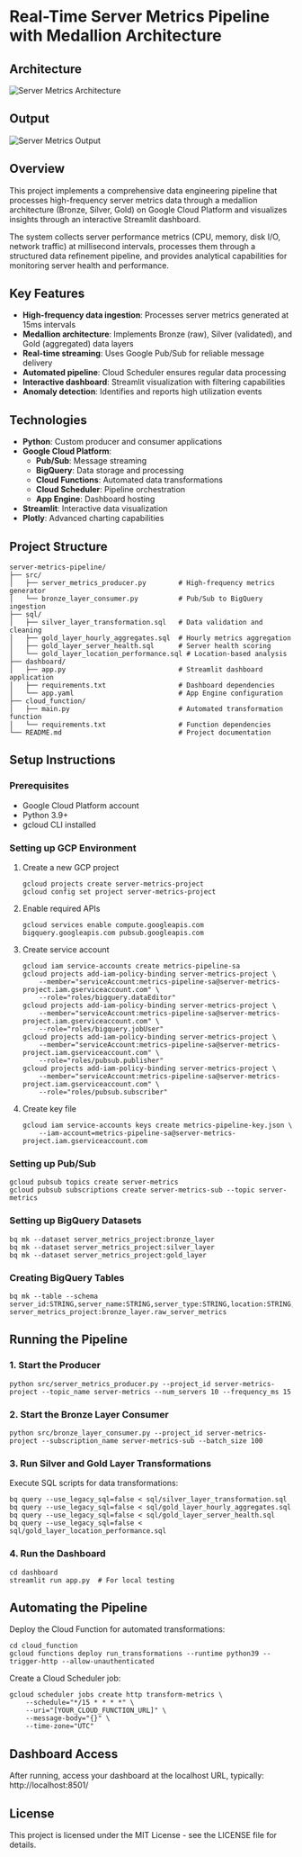 # Real-Time Server Metrics Pipeline with Medallion Architecture

## Architecture
![Server Metrics Architecture](Architecture.png)

## Output
![Server Metrics Output](screencapture-localhost-8501-2025-03-09-23_48_05.png)

## Overview
This project implements a comprehensive data engineering pipeline that processes high-frequency server metrics data through a medallion architecture (Bronze, Silver, Gold) on Google Cloud Platform and visualizes insights through an interactive Streamlit dashboard.

The system collects server performance metrics (CPU, memory, disk I/O, network traffic) at millisecond intervals, processes them through a structured data refinement pipeline, and provides analytical capabilities for monitoring server health and performance.

## Key Features
- **High-frequency data ingestion**: Processes server metrics generated at 15ms intervals
- **Medallion architecture**: Implements Bronze (raw), Silver (validated), and Gold (aggregated) data layers
- **Real-time streaming**: Uses Google Pub/Sub for reliable message delivery
- **Automated pipeline**: Cloud Scheduler ensures regular data processing
- **Interactive dashboard**: Streamlit visualization with filtering capabilities
- **Anomaly detection**: Identifies and reports high utilization events

## Technologies
- **Python**: Custom producer and consumer applications
- **Google Cloud Platform**:
  - **Pub/Sub**: Message streaming
  - **BigQuery**: Data storage and processing
  - **Cloud Functions**: Automated data transformations
  - **Cloud Scheduler**: Pipeline orchestration
  - **App Engine**: Dashboard hosting
- **Streamlit**: Interactive data visualization
- **Plotly**: Advanced charting capabilities

## Project Structure
```
server-metrics-pipeline/
├── src/
│   ├── server_metrics_producer.py        # High-frequency metrics generator
│   └── bronze_layer_consumer.py          # Pub/Sub to BigQuery ingestion
├── sql/
│   ├── silver_layer_transformation.sql   # Data validation and cleaning
│   ├── gold_layer_hourly_aggregates.sql  # Hourly metrics aggregation
│   ├── gold_layer_server_health.sql      # Server health scoring
│   └── gold_layer_location_performance.sql # Location-based analysis
├── dashboard/
│   ├── app.py                            # Streamlit dashboard application
│   ├── requirements.txt                  # Dashboard dependencies
│   └── app.yaml                          # App Engine configuration
├── cloud_function/
│   ├── main.py                           # Automated transformation function
│   └── requirements.txt                  # Function dependencies
└── README.md                             # Project documentation
```

## Setup Instructions

### Prerequisites
- Google Cloud Platform account
- Python 3.9+
- gcloud CLI installed

### Setting up GCP Environment
1. Create a new GCP project
   ```
   gcloud projects create server-metrics-project
   gcloud config set project server-metrics-project
   ```

2. Enable required APIs
   ```
   gcloud services enable compute.googleapis.com bigquery.googleapis.com pubsub.googleapis.com
   ```

3. Create service account
   ```
   gcloud iam service-accounts create metrics-pipeline-sa
   gcloud projects add-iam-policy-binding server-metrics-project \
       --member="serviceAccount:metrics-pipeline-sa@server-metrics-project.iam.gserviceaccount.com" \
       --role="roles/bigquery.dataEditor"
   gcloud projects add-iam-policy-binding server-metrics-project \
       --member="serviceAccount:metrics-pipeline-sa@server-metrics-project.iam.gserviceaccount.com" \
       --role="roles/bigquery.jobUser"
   gcloud projects add-iam-policy-binding server-metrics-project \
       --member="serviceAccount:metrics-pipeline-sa@server-metrics-project.iam.gserviceaccount.com" \
       --role="roles/pubsub.publisher"
   gcloud projects add-iam-policy-binding server-metrics-project \
       --member="serviceAccount:metrics-pipeline-sa@server-metrics-project.iam.gserviceaccount.com" \
       --role="roles/pubsub.subscriber"
   ```

4. Create key file
   ```
   gcloud iam service-accounts keys create metrics-pipeline-key.json \
       --iam-account=metrics-pipeline-sa@server-metrics-project.iam.gserviceaccount.com
   ```

### Setting up Pub/Sub
```
gcloud pubsub topics create server-metrics
gcloud pubsub subscriptions create server-metrics-sub --topic server-metrics
```

### Setting up BigQuery Datasets
```
bq mk --dataset server_metrics_project:bronze_layer
bq mk --dataset server_metrics_project:silver_layer
bq mk --dataset server_metrics_project:gold_layer
```

### Creating BigQuery Tables
```
bq mk --table --schema server_id:STRING,server_name:STRING,server_type:STRING,location:STRING,timestamp:TIMESTAMP,cpu_usage:FLOAT,memory_usage:FLOAT,disk_io:FLOAT,network_in:FLOAT,network_out:FLOAT,ingest_timestamp:TIMESTAMP server_metrics_project:bronze_layer.raw_server_metrics
```

## Running the Pipeline

### 1. Start the Producer
```
python src/server_metrics_producer.py --project_id server-metrics-project --topic_name server-metrics --num_servers 10 --frequency_ms 15
```

### 2. Start the Bronze Layer Consumer
```
python src/bronze_layer_consumer.py --project_id server-metrics-project --subscription_name server-metrics-sub --batch_size 100
```

### 3. Run Silver and Gold Layer Transformations
Execute SQL scripts for data transformations:
```
bq query --use_legacy_sql=false < sql/silver_layer_transformation.sql
bq query --use_legacy_sql=false < sql/gold_layer_hourly_aggregates.sql
bq query --use_legacy_sql=false < sql/gold_layer_server_health.sql
bq query --use_legacy_sql=false < sql/gold_layer_location_performance.sql
```

### 4. Run the Dashboard
```
cd dashboard
streamlit run app.py  # For local testing
```

## Automating the Pipeline
Deploy the Cloud Function for automated transformations:
```
cd cloud_function
gcloud functions deploy run_transformations --runtime python39 --trigger-http --allow-unauthenticated
```

Create a Cloud Scheduler job:
```
gcloud scheduler jobs create http transform-metrics \
    --schedule="*/15 * * * *" \
    --uri="[YOUR_CLOUD_FUNCTION_URL]" \
    --message-body="{}" \
    --time-zone="UTC"
```

## Dashboard Access
After running, access your dashboard at the localhost URL, typically:
http://localhost:8501/

## License
This project is licensed under the MIT License - see the LICENSE file for details.
